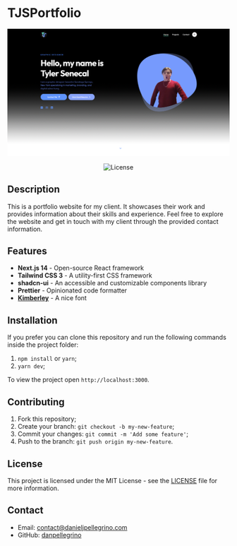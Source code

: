 # TJSPortfolio

<p align="center">
  <img src="public/front.png" alt="Next.js Portfolio Website">
</p>

<p align="center">
  <img alt="License" src="https://img.shields.io/github/license/chhpt/typescript-nextjs-starter?style=for-the-badge&color=24B36B&labelColor=000000">
  </a>
</p>

## Description

This is a portfolio website for my client. It showcases their work and provides information about their skills and experience. Feel free to explore the website and get in touch with my client through the provided contact information.

## Features

- **Next.js 14** - Open-source React framework
- **Tailwind CSS 3** - A utility-first CSS framework
- **shadcn-ui** - An accessible and customizable components library
- **Prettier** - Opinionated code formatter
- **[Kimberley](https://typodermicfonts.com/kimberley/)** - A nice font

## Installation

If you prefer you can clone this repository and run the following commands inside the project folder:

1. `npm install` or `yarn`;
2. `yarn dev`;

To view the project open `http://localhost:3000`.

## Contributing

1. Fork this repository;
2. Create your branch: `git checkout -b my-new-feature`;
3. Commit your changes: `git commit -m 'Add some feature'`;
4. Push to the branch: `git push origin my-new-feature`.

## License

This project is licensed under the MIT License - see the [LICENSE](LICENSE) file for more information.

## Contact

- Email: contact@danieljpellegrino.com
- GitHub: [danpellegrino](https://github.com/danpellegrino)
